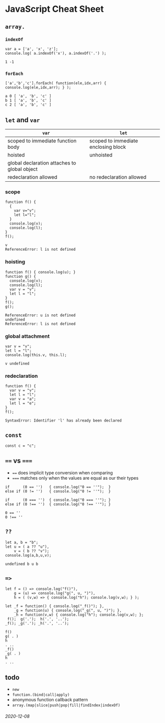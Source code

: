 JavaScript Cheat Sheet
===



`array.`
---

### `indexOf`

```
var a = ['a', 'x', 'z'];
console.log( a.indexOf('x'), a.indexOf('.') );
```

```
1 -1
```

### 

### `forEach`

```
['a','b','c'].forEach( function(ele,idx,arr) { console.log(ele,idx,arr); } );
```

```
a 0 [ 'a', 'b', 'c' ]
b 1 [ 'a', 'b', 'c' ]
c 2 [ 'a', 'b', 'c' ]
```



`let` and `var`
---

| `var` | `let` |
|---|---|
| scoped to immediate function body | scoped to immediate enclosing block |
| hoisted | unhoisted |
| global declaration attaches to global object | |
| redeclaration allowed | no redeclaration allowed |

### scope

```
function f() {
  {
    var v="v";
    let l="l";
  }
  console.log(v);
  console.log(l);
} 
f();
```

```
v
ReferenceError: l is not defined
```

### hoisting

```
function f() { console.log(u); }
function g() {
  console.log(v);
  console.log(l);
  var v = "v";
  let l = "l";
}
f();
g();
```

```
ReferenceError: u is not defined
undefined
ReferenceError: l is not defined
```

### global attachment


```
var v = "v";
let l = "l";
console.log(this.v, this.l);
```

```
v undefined
```

### redeclaration

```
function f() {
  var v = "v";
  let l = "l";
  var v = "a";
  let l = "e";
}
f();
```

```
SyntaxError: Identifier 'l' has already been declared
```

`const`
---

```
const c = "c";
```

`==` vs `===`
---

* `==` does implicit type conversion when comparing
* `===` matches only when the values are equal as our their types

```
if      (0 == '')   { console.log("0 == ''");  }
else if (0 != '')   { console.log("0 != ''");  }

if      (0 === '')  { console.log("0 === ''"); }
else if (0 !== '')  { console.log("0 !== ''"); }
```

```
0 == ''
0 !== ''
```

`??`
---

```
let a, b = "b";
let u = ( a ?? "u"),
    v = ( b ?? "v");
console.log(a,b,u,v);

```

```
undefined b u b
```

`=>`
---

```
let f = () => console.log("f()"),
    g = (u) => console.log("g(", u, ")"),
    h = ( (v,w) => { console.log("h"); console.log(v,w); } );
  
let _f = function() { console.log("_f()"); },
    _g = function(u) { console.log("_g(", u, ")"); },
    _h = function(v,w) { console.log("h"); console.log(v,w); };
 f();  g('.');  h('.', '..');
_f(); _g('.'); _h('.', '..');
```

```
f()
g( . )
h
. ..
_f()
_g( . )
h
. ..
```

todo
---

* `new`
* `function.(bind|call|apply)`
* anonymous function callback pattern
* `array.(map|slice|push|pop|fill|findIndex|indexOf)`


###### 2020-12-08
